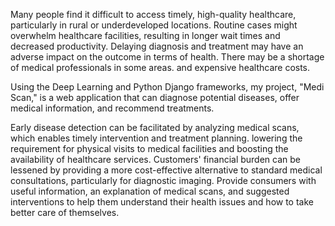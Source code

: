 Many people find it difficult to access timely, high-quality healthcare, particularly in
rural or underdeveloped locations. Routine cases might overwhelm healthcare
facilities, resulting in longer wait times and decreased productivity. Delaying diagnosis
and treatment may have an adverse impact on the outcome in terms of health. There
may be a shortage of medical professionals in some areas. and expensive healthcare
costs.

Using the Deep Learning and Python Django frameworks, my project, "Medi Scan," is
a web application that can diagnose potential diseases, offer medical information, and
recommend treatments.

Early disease detection can be facilitated by analyzing medical scans, which enables
timely intervention and treatment planning. lowering the requirement for physical
visits to medical facilities and boosting the availability of healthcare services.
Customers' financial burden can be lessened by providing a more cost-effective
alternative to standard medical consultations, particularly for diagnostic imaging.
Provide consumers with useful information, an explanation of medical scans, and
suggested interventions to help them understand their health issues and how to take
better care of themselves.
